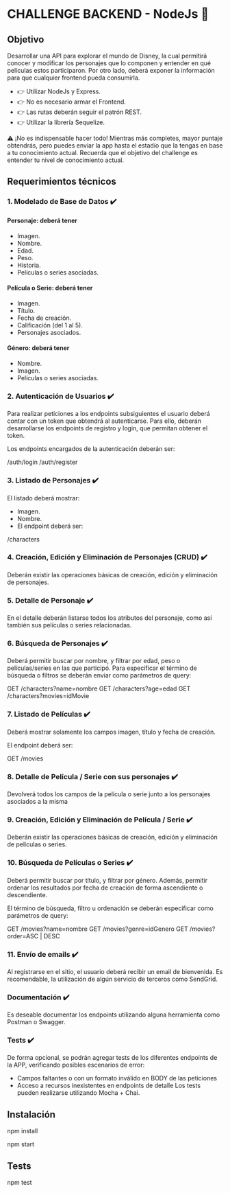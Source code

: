 # CHALLENGE BACKEND - NodeJs 🚀
## Objetivo

Desarrollar una API para explorar el mundo de Disney, la cual permitirá conocer y modificar los personajes que lo componen y entender en qué películas estos participaron. Por otro lado, deberá exponer la información para que cualquier frontend pueda consumirla.

- 👉 Utilizar NodeJs y Express.
- 👉 No es necesario armar el Frontend.
- 👉 Las rutas deberán seguir el patrón REST.
- 👉 Utilizar la librería Sequelize.

⚠️ ¡No es indispensable hacer todo! Mientras más completes, mayor puntaje obtendrás, pero puedes enviar la app hasta el estadío que la tengas en base a tu conocimiento actual. Recuerda que el objetivo del challenge es entender tu nivel de conocimiento actual.

## Requerimientos técnicos

### 1. Modelado de Base de Datos ✔️

#### Personaje: deberá tener
- Imagen.
- Nombre.
- Edad.
- Peso.
- Historia.
- Películas o series asociadas.
#### Película o Serie: deberá tener
- Imagen.
- Título.
- Fecha de creación.
- Calificación (del 1 al 5).
- Personajes asociados.
#### Género: deberá tener
- Nombre.
- Imagen.
- Películas o series asociadas.

### 2. Autenticación de Usuarios ✔️

Para realizar peticiones a los endpoints subsiguientes el usuario deberá contar con un token que obtendrá al autenticarse. Para ello, deberán desarrollarse los endpoints de registro y login, que permitan obtener el token.

Los endpoints encargados de la autenticación deberán ser:

/auth/login
/auth/register

### 3. Listado de Personajes ✔️
El listado deberá mostrar:

- Imagen.
- Nombre.
- El endpoint deberá ser:

/characters

### 4. Creación, Edición y Eliminación de Personajes (CRUD) ✔️

Deberán existir las operaciones básicas de creación, edición y eliminación de personajes.

### 5. Detalle de Personaje ✔️

En el detalle deberán listarse todos los atributos del personaje, como así también sus películas o series relacionadas.

### 6. Búsqueda de Personajes ✔️

Deberá permitir buscar por nombre, y filtrar por edad, peso o películas/series en las que participó. Para especificar el término de búsqueda o filtros se deberán enviar como parámetros de query:

GET /characters?name=nombre
GET /characters?age=edad
GET /characters?movies=idMovie

### 7. Listado de Películas ✔️

Deberá mostrar solamente los campos imagen, título y fecha de creación.

El endpoint deberá ser:

GET /movies

### 8. Detalle de Película / Serie con sus personajes ✔️

Devolverá todos los campos de la película o serie junto a los personajes asociados a la misma

### 9. Creación, Edición y Eliminación de Película / Serie ✔️

Deberán existir las operaciones básicas de creación, edición y eliminación de películas o series.

### 10. Búsqueda de Películas o Series ✔️

Deberá permitir buscar por título, y filtrar por género. Además, permitir ordenar los resultados por fecha de creación de forma ascendiente o descendiente.

El término de búsqueda, filtro u ordenación se deberán especificar como parámetros de query:

GET /movies?name=nombre
GET /movies?genre=idGenero
GET /movies?order=ASC | DESC

### 11. Envío de emails ✔️

Al registrarse en el sitio, el usuario deberá recibir un email de bienvenida. Es recomendable, la utilización de algún servicio de terceros como SendGrid.

### Documentación ✔️
Es deseable documentar los endpoints utilizando alguna herramienta como Postman o Swagger.

### Tests ✔️
De forma opcional, se podrán agregar tests de los diferentes endpoints de la APP, verificando posibles escenarios de error:

- Campos faltantes o con un formato inválido en BODY de las peticiones
- Acceso a recursos inexistentes en endpoints de detalle
Los tests pueden realizarse utilizando Mocha + Chai.

## Instalación

npm install

npm start

## Tests

npm test